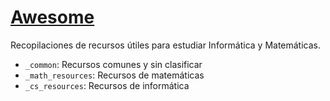 [Awesome](http://tux.ugr.es/libreim/awesome/)
==========

Recopilaciones de recursos útiles para estudiar Informática y Matemáticas.

* `_common`: Recursos comunes y sin clasificar
* `_math_resources`: Recursos de matemáticas
* `_cs_resources`: Recursos de informática
